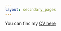 ```yaml
---
layout: secondary_pages
---
```



You can find my [CV here](/assets/VanessaVillanuevaCollao_CV_Jan_15_2025.pdf)

